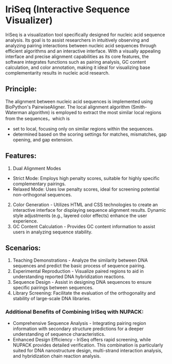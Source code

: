 # IriSeq (Interactive Sequence Visualizer) 
IriSeq is a visualization tool specifically designed for nucleic acid sequence analysis. Its goal is to assist researchers in intuitively observing and analyzing pairing interactions between nucleic acid sequences through efficient algorithms and an interactive interface. With a visually appealing interface and precise alignment capabilities as its core features, the software integrates functions such as pairing analysis, GC content calculation, and color annotation, making it ideal for visualizing base complementarity results in nucleic acid research.

## Principle: 
The alignment between nucleic acid sequences is implemented using BioPython's PairwiseAligner. The local alignment algorithm (Smith-Waterman algorithm) is employed to extract the most similar local regions from the sequences，which is
- set to local, focusing only on similar regions within the sequences.
- determined based on the scoring settings for matches, mismatches, gap opening, and gap extension.

## Features:
1. Dual Alignment Modes
- Strict Mode: Employs high penalty scores, suitable for highly specific complementary pairings.
- Relaxed Mode: Uses low penalty scores, ideal for screening potential non-orthogonal sequences.
2. Color Generation - Utilizes HTML and CSS technologies to create an interactive interface for displaying sequence alignment results. Dynamic style adjustments (e.g., layered color effects) enhance the user experience.
3. GC Content Calculation - Provides GC content information to assist users in analyzing sequence stability.

## Scenarios:
1. Teaching Demonstrations - Analyze the similarity between DNA sequences and predict the basic process of sequence pairing.
2. Experimental Reproduction - Visualize paired regions to aid in understanding reported DNA hybridization reactions.
3. Sequence Design - Assist in designing DNA sequences to ensure specific pairings between sequences.
4. Library Screening: Facilitate the evaluation of the orthogonality and stability of large-scale DNA libraries.
### Additional Benefits of Combining IriSeq with NUPACK:
  - Comprehensive Sequence Analysis - Integrating pairing region information with secondary structure predictions for a deeper understanding of sequence characteristics.
  - Enhanced Design Efficiency - IriSeq offers rapid screening, while NUPACK provides detailed verification. This combination is particularly suited for DNA nanostructure design, multi-strand interaction analysis, and hybridization chain reaction analysis.



